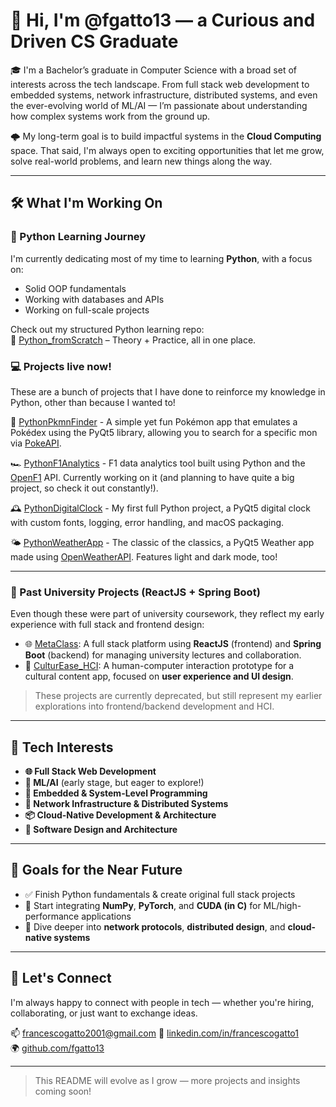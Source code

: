# 👋 Hi, I'm @fgatto13 — a Curious and Driven CS Graduate

🎓 I'm a Bachelor’s graduate in Computer Science with a broad set of interests across the tech landscape. From full stack web development to embedded systems, network infrastructure, distributed systems, and even the ever-evolving world of ML/AI — I’m passionate about understanding how complex systems work from the ground up.

🌩️ My long-term goal is to build impactful systems in the **Cloud Computing** space. That said, I'm always open to exciting opportunities that let me grow, solve real-world problems, and learn new things along the way.

---

## 🛠️ What I'm Working On

### 🔹 Python Learning Journey
I'm currently dedicating most of my time to learning **Python**, with a focus on:
- Solid OOP fundamentals
- Working with databases and APIs
- Working on full-scale projects
  
Check out my structured Python learning repo:  
📘 [Python_fromScratch](https://github.com/fgatto13/Python_fromScratch) – Theory + Practice, all in one place.

### 💻 Projects live now!
These are a bunch of projects that I have done to reinforce my knowledge in Python, other than because I wanted to!

👾 [PythonPkmnFinder](https://github.com/fgatto13/PythonPkmnFinder) - A simple yet fun Pokémon app that emulates a Pokédex using the PyQt5 library, allowing you to search for a specific mon via [PokeAPI](http://pokeapi.co/).

🏎️ [PythonF1Analytics](https://github.com/fgatto13/PythonF1Analytics) - F1 data analytics tool built using Python and the [OpenF1](https://openf1.org) API. Currently working on it (and planning to have quite a big project, so check it out constantly!).

🕰️ [PythonDigitalClock](https://github.com/fgatto13/PythonDigitalClock) - My first full Python project, a PyQt5 digital clock with custom fonts, logging, error handling, and macOS packaging.

🌤️ [PythonWeatherApp](https://github.com/fgatto13/PythonWeatherApp) - The classic of the classics, a PyQt5 Weather app made using [OpenWeatherAPI](https://openweathermap.org/). Features light and dark mode, too!

---

### 🔹 Past University Projects (ReactJS + Spring Boot)

Even though these were part of university coursework, they reflect my early experience with full stack and frontend design:

- 🌐 [MetaClass](https://github.com/fgatto13/MetaClass): A full stack platform using **ReactJS** (frontend) and **Spring Boot** (backend) for managing university lectures and collaboration.
- 🎨 [CulturEase_HCI](https://github.com/fgatto13/CulturEase_HCI): A human-computer interaction prototype for a cultural content app, focused on **user experience and UI design**.

> These projects are currently deprecated, but still represent my earlier explorations into frontend/backend development and HCI.

---

## 🚀 Tech Interests

- **🌐 Full Stack Web Development**
- **🧠 ML/AI** (early stage, but eager to explore!)
- **🔧 Embedded & System-Level Programming**
- **📡 Network Infrastructure & Distributed Systems**
- **📦 Cloud-Native Development & Architecture**
- **🧩 Software Design and Architecture**

---

## 🎯 Goals for the Near Future

- ✅ Finish Python fundamentals & create original full stack projects  
- 🚀 Start integrating **NumPy**, **PyTorch**, and **CUDA (in C)** for ML/high-performance applications  
- 🔧 Dive deeper into **network protocols**, **distributed design**, and **cloud-native systems**

---

## 🌱 Let's Connect

I'm always happy to connect with people in tech — whether you're hiring, collaborating, or just want to exchange ideas.

📫 francescogatto2001@gmail.com
🔗 [linkedin.com/in/francescogatto1](https://linkedin.com/in/francescogatto1)  
🌍 [github.com/fgatto13](https://github.com/fgatto13)

---

> This README will evolve as I grow — more projects and insights coming soon!

